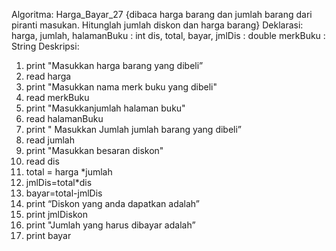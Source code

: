 Algoritma: Harga_Bayar_27
{dibaca harga barang dan jumlah barang dari piranti masukan. Hitunglah jumlah diskon dan harga barang}
Deklarasi:
harga, jumlah, halamanBuku : int
dis, total, bayar, jmlDis : double
merkBuku : String
Deskripsi:
1. print "Masukkan harga barang yang dibeli”
2. read harga
3. print "Masukkan nama merk buku yang dibeli"
4. read merkBuku
5. print "Masukkanjumlah halaman buku"
6. read halamanBuku
7. print " Masukkan Jumlah jumlah barang yang dibeli”
8. read jumlah
9. print "Masukkan besaran diskon"
10. read dis
11. total = harga *jumlah
12. jmlDis=total*dis
13. bayar=total-jmlDis
14. print “Diskon yang anda dapatkan adalah”
15. print jmlDiskon
16. print "Jumlah yang harus dibayar adalah”
17. print bayar
